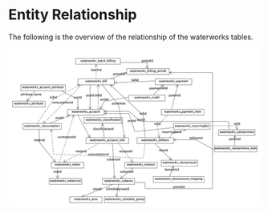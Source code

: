 Entity Relationship
====================

The following is the overview of the relationship of the waterworks tables.

![alt text][erd] <br />
<br />

[erd]: ./images/waterworks_erd.gif
